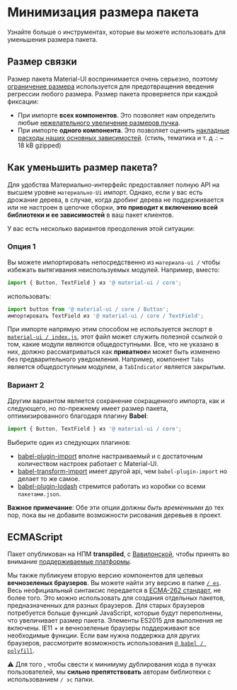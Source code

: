# Минимизация размера пакета

<p class="description">Узнайте больше о инструментах, которые вы можете использовать для уменьшения размера пакета.</p>

## Размер связки

Размер пакета Material-UI воспринимается очень серьезно, поэтому [ограничение размера](https://github.com/ai/size-limit) используется для предотвращения введения регрессии любого размера. Размер пакета проверяется при каждой фиксации:

- При импорте **всех компонентов**. Это позволяет нам определить любые [нежелательного увеличение размеров пучка](https://github.com/mui-org/material-ui/blob/master/.size-limit.js#L30).
- При импорте **одного компонента**. Это позволяет оценить [накладные расходы наших основных зависимостей](https://github.com/mui-org/material-ui/blob/master/.size-limit.js#L24). (стиль, тематика и т. д .: ~ 18 kB gzipped)

## Как уменьшить размер пакета?

Для удобства Материально-интерфейс предоставляет полную API на высшем уровне `материально-Ui` импорт. Однако, если у вас есть дрожание дерева, в случае, когда дробинг дерева не поддерживается или не настроен в цепочке сборки, **это приводит к включению всей библиотеки и ее зависимостей** в ваш пакет клиентов.

У вас есть несколько вариантов преодоления этой ситуации:

### Опция 1

Вы можете импортировать непосредственно из `материала-ui /` чтобы избежать вытягивания неиспользуемых модулей. Например, вместо:

```js
import { Button, TextField } из '@ material-ui / core';
```

использовать:

```js
import button from '@ material-ui / core / Button';
импортировать TextField из '@ material-ui / core / TextField';
```

При импорте напрямую этим способом не используется экспорт в [`material-ui / index.js`](https://github.com/mui-org/material-ui/blob/master/packages/material-ui/src/index.js), этот файл может служить полезной ссылкой о том, какие модули являются общедоступными. Все, что не указано в них, должно рассматриваться как **приватное**и может быть изменено без предварительного уведомления. Например, компонент `Tabs` является общедоступным модулем, а `TabIndicator` является закрытым.

### Вариант 2

Другим вариантом является сохранение сокращенного импорта, как и следующего, но по-прежнему имеет размер пакета, оптимизированного благодаря плагину **Babel**:

```js
import { Button, TextField } из '@ material-ui / core';
```

Выберите один из следующих плагинов:

- [babel-plugin-import](https://github.com/ant-design/babel-plugin-import) вполне настраиваемый и с достаточным количеством настроек работает с Material-UI.
- [babel-transform-import](https://bitbucket.org/amctheatres/babel-transform-imports) имеет другой api, чем `babel-plugin-import` но делает то же самое.
- [babel-plugin-lodash](https://github.com/lodash/babel-plugin-lodash) стремится работать из коробки со всеми `пакетами.json`.

**Важное примечание**: Обе эти опции *должны быть временными* до тех пор, пока вы не добавите возможности рисования деревьев в проект.

## ECMAScript

Пакет опубликован на НПМ **transpiled**, с [Вавилонской](https://github.com/babel/babel), чтобы принять во внимание [поддерживаемые платформы](/getting-started/supported-platforms/).

Мы также публикуем вторую версию компонентов для целевых **вечнозеленых браузеров**. Вы можете найти эту версию в папке [`/ es`](https://unpkg.com/@material-ui/core/es/). Весь неофициальный синтаксис передается в [ECMA-262 стандарт](https://www.ecma-international.org/publications/standards/Ecma-262.htm), не более того. Это можно использовать для создания отдельных пакетов, предназначенных для разных браузеров. Для старых браузеров потребуется больше функций JavaScript, которые будут переполнены, что увеличивает размер пакета. Элементы ES2015 для выполнения не включены. IE11 + и вечнозеленые браузеры поддерживают все необходимые функции. Если вам нужна поддержка для других браузеров, рассмотрите возможность использования [`@ babel / polyfill`](https://www.npmjs.com/package/@babel/polyfill).

⚠️ Для того , чтобы свести к минимуму дублирования кода в пучках пользователей, мы **сильно препятствовать** авторам библиотеки с использованием `/ эс` папки.